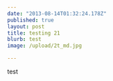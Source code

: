 ```yaml
---
date: "2013-08-14T01:32:24.178Z"
published: true
layout: post
title: testing 21
blurb: test
image: /upload/2t_md.jpg

---
```


test
